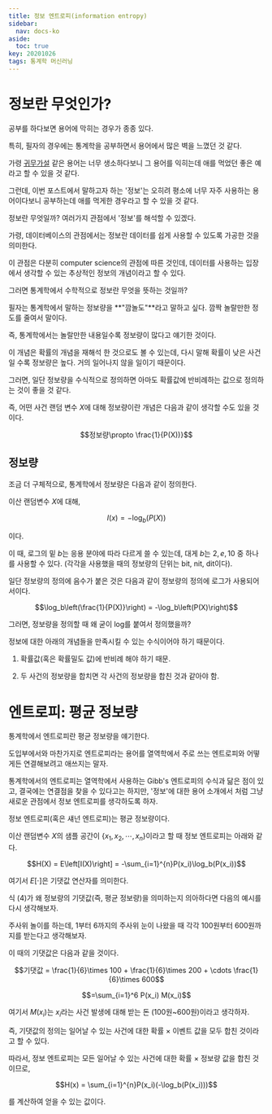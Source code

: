 ```yaml
---
title: 정보 엔트로피(information entropy)
sidebar:
  nav: docs-ko
aside:
  toc: true
key: 20201026
tags: 통계학 머신러닝
---
```


# 정보란 무엇인가?

공부를 하다보면 용어에 막히는 경우가 종종 있다.

특히, 필자의 경우에는 통계학을 공부하면서 용어에서 많은 벽을 느꼈던 것 같다.

가령 [귀무가설](https://angeloyeo.github.io/2020/03/25/hypothesis.html) 같은 용어는 너무 생소하다보니 그 용어를 익히는데 애를 먹었던 좋은 예라고 할 수 있을 것 같다.

그런데, 이번 포스트에서 말하고자 하는 '정보'는 오히려 평소에 너무 자주 사용하는 용어이다보니 공부하는데 애를 먹게한 경우라고 할 수 있을 것 같다.

정보란 무엇일까? 여러가지 관점에서 '정보'를 해석할 수 있겠다.

가령, 데이터베이스의 관점에서는 정보란 데이터를 쉽게 사용할 수 있도록 가공한 것을 의미한다.

이 관점은 다분히 computer science의 관점에 따른 것인데, 데이터를 사용하는 입장에서 생각할 수 있는 추상적인 정보의 개념이라고 할 수 있다.

그러면 통계학에서 수학적으로 정보란 무엇을 뜻하는 것일까?

필자는 통계학에서 말하는 정보량을 **"깜놀도"**라고 말하고 싶다. 깜짝 놀랄만한 정도를 줄여서 말이다.

즉, 통계학에서는 놀랄만한 내용일수록 정보량이 많다고 얘기한 것이다. 

이 개념은 확률의 개념을 재해석 한 것으로도 볼 수 있는데, 다시 말해 확률이 낮은 사건일 수록 정보량은 높다. 거의 일어나지 않을 일이기 때문이다.

그러면, 일단 정보량을 수식적으로 정의하면 아마도 확률값에 반비례하는 값으로 정의하는 것이 좋을 것 같다.

즉, 어떤 사건 랜덤 변수 $X$에 대해 정보량이란 개념은 다음과 같이 생각할 수도 있을 것이다.

$$정보량\propto \frac{1}{P(X))}$$

[//]:# (식 1)

## 정보량

조금 더 구체적으로, 통계학에서 정보량은 다음과 같이 정의한다.

이산 랜덤변수 $X$에 대해, 

$$I(x) = -\log_b(P(X))$$

[//]:# (식 2)

이다.

이 때, 로그의 밑 $b$는 응용 분야에 따라 다르게 쓸 수 있는데, 대게 $b$는 $2, e, 10$ 중 하나를 사용할 수 있다. (각각을 사용했을 때의 정보량의 단위는 bit, nit, dit이다).

일단 정보량의 정의에 음수가 붙은 것은 다음과 같이 정보량의 정의에 로그가 사용되어서이다.

$$\log_b\left(\frac{1}{P(X)}\right) = -\log_b\left(P(X)\right)$$

[//]:# (식 3)

그러면, 정보량을 정의할 때 왜 굳이 log를 붙여서 정의했을까?

정보에 대한 아래의 개념들을 만족시킬 수 있는 수식이어야 하기 때문이다.

1) 확률값(혹은 확률밀도 값)에 반비례 해야 하기 때문.

2) 두 사건의 정보량을 합치면 각 사건의 정보량을 합친 것과 같아야 함.

# 엔트로피: 평균 정보량

통계학에서 엔트로피란 평균 정보량을 얘기한다.

도입부에서와 마찬가지로 엔트로피라는 용어를 열역학에서 주로 쓰는 엔트로피와 어떻게든 연결해보려고 애쓰지는 말자.

통계학에서의 엔트로피는 열역학에서 사용하는 Gibb's 엔트로피의 수식과 닮은 점이 있고, 결국에는 연결점을 찾을 수 있다고는 하지만, '정보'에 대한 용어 소개에서 처럼 그냥 새로운 관점에서 정보 엔트로피를 생각하도록 하자.

정보 엔트로피(혹은 섀넌 엔트로피)는 평균 정보량이다.

이산 랜덤변수 $X$의 샘플 공간이 $\lbrace x_1, x_2, \cdots, x_n\rbrace$이라고 할 때 정보 엔트로피는 아래와 같다.

$$H(X) = E\left[I(X)\right] = -\sum_{i=1}^{n}P(x_i)\log_b(P(x_i))$$

[//]:# (식 4)

여기서 $E\left[\cdot\right]$은 기댓값 연산자를 의미한다.

식 (4)가 왜 정보량의 기댓값(즉, 평균 정보량)을 의미하는지 의아하다면 다음의 예시를 다시 생각해보자.

주사위 놀이를 하는데, 1부터 6까지의 주사위 눈이 나왔을 때 각각 100원부터 600원까지를 받는다고 생각해보자.

이 때의 기댓값은 다음과 같을 것이다.

$$기댓값 = \frac{1}{6}\times 100 + \frac{1}{6}\times 200 + \cdots \frac{1}{6}\times 600$$

$$=\sum_{i=1}^6 P(x_i) M(x_i)$$

여기서 $M(x_i)$는 $x_i$라는 사건 발생에 대해 받는 돈 (100원~600원)이라고 생각하자.

즉, 기댓값의 정의는 일어날 수 있는 사건에 대한 확률 $\times$ 이벤트 값을 모두 합친 것이라고 할 수 있다.

따라서, 정보 엔트로피는 모든 일어날 수 있는 사건에 대한 확률 $\times$ 정보량 값을 합친 것이므로,

$$H(x) = \sum_{i=1}^{n}P(x_i)(-\log_b(P(x_i)))$$

를 계산하여 얻을 수 있는 값이다.

